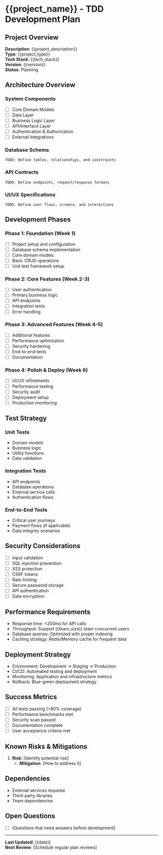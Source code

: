# {{project_name}} - TDD Development Plan

## Project Overview
**Description**: {{project_description}}  
**Type**: {{project_type}}  
**Tech Stack**: {{tech_stack}}  
**Version**: {{version}}  
**Status**: Planning

## Architecture Overview

### System Components
- [ ] Core Domain Models
- [ ] Data Layer
- [ ] Business Logic Layer
- [ ] API/Interface Layer
- [ ] Authentication & Authorization
- [ ] External Integrations

### Database Schema
```
TODO: Define tables, relationships, and constraints
```

### API Contracts
```
TODO: Define endpoints, request/response formats
```

### UI/UX Specifications
```
TODO: Define user flows, screens, and interactions
```

## Development Phases

### Phase 1: Foundation (Week 1)
- [ ] Project setup and configuration
- [ ] Database schema implementation
- [ ] Core domain models
- [ ] Basic CRUD operations
- [ ] Unit test framework setup

### Phase 2: Core Features (Week 2-3)
- [ ] User authentication
- [ ] Primary business logic
- [ ] API endpoints
- [ ] Integration tests
- [ ] Error handling

### Phase 3: Advanced Features (Week 4-5)
- [ ] Additional features
- [ ] Performance optimization
- [ ] Security hardening
- [ ] End-to-end tests
- [ ] Documentation

### Phase 4: Polish & Deploy (Week 6)
- [ ] UI/UX refinements
- [ ] Performance testing
- [ ] Security audit
- [ ] Deployment setup
- [ ] Production monitoring

## Test Strategy

### Unit Tests
- Domain models
- Business logic
- Utility functions
- Data validation

### Integration Tests
- API endpoints
- Database operations
- External service calls
- Authentication flows

### End-to-End Tests
- Critical user journeys
- Payment flows (if applicable)
- Data integrity scenarios

## Security Considerations
- [ ] Input validation
- [ ] SQL injection prevention
- [ ] XSS protection
- [ ] CSRF tokens
- [ ] Rate limiting
- [ ] Secure password storage
- [ ] API authentication
- [ ] Data encryption

## Performance Requirements
- Response time: <200ms for API calls
- Throughput: Support {{team_size}} team concurrent users
- Database queries: Optimized with proper indexing
- Caching strategy: Redis/Memory cache for frequent data

## Deployment Strategy
- Environment: Development → Staging → Production
- CI/CD: Automated testing and deployment
- Monitoring: Application and infrastructure metrics
- Rollback: Blue-green deployment strategy

## Success Metrics
- [ ] All tests passing (>80% coverage)
- [ ] Performance benchmarks met
- [ ] Security scan passed
- [ ] Documentation complete
- [ ] User acceptance criteria met

## Known Risks & Mitigations
1. **Risk**: [Identify potential risk]
   - **Mitigation**: [How to address it]

## Dependencies
- External services required
- Third-party libraries
- Team dependencies

## Open Questions
- [ ] [Questions that need answers before development]

---
**Last Updated**: {{date}}  
**Next Review**: [Schedule regular plan reviews]